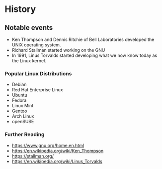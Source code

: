 # History

## Notable events

- Ken Thompson and Dennis Ritchie of Bell Laboratories developed the UNIX operating system.
- Richard Stallman started working on the GNU
- In 1991, Linus Torvalds started developing what we now know today as the Linux kernel.

### Popular Linux Distributions

- Debian
- Red Hat Enterprise Linux
- Ubuntu
- Fedora
- Linux Mint
- Gentoo
- Arch Linux
- openSUSE

### Further Reading

- https://www.gnu.org/home.en.html
- https://en.wikipedia.org/wiki/Ken_Thompson
- https://stallman.org/
- https://en.wikipedia.org/wiki/Linus_Torvalds